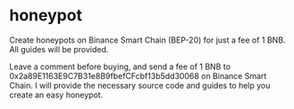 # honeypot
Create honeypots on Binance Smart Chain (BEP-20) for just a fee of 1 BNB. All guides will be provided.

Leave a comment before buying, and send a fee of 1 BNB to 0x2a89E1163E9C7B31e8B9fbefCFcbf13b5dd30068 on Binance Smart Chain.
I will provide the necessary source code and guides to help you create an easy honeypot.
